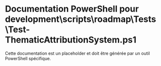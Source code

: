 # Documentation PowerShell pour development\scripts\roadmap\Tests\Test-ThematicAttributionSystem.ps1

Cette documentation est un placeholder et doit être générée par un outil PowerShell spécifique.
